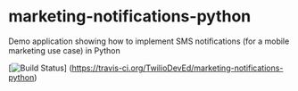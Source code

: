 # marketing-notifications-python
Demo application showing how to implement SMS notifications (for a mobile marketing use case) in Python

[![Build Status](https://travis-ci.org/TwilioDevEd/marketing-notifications-python.svg?branch=master)]
(https://travis-ci.org/TwilioDevEd/marketing-notifications-python)

